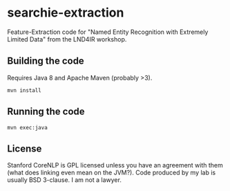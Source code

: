 # searchie-extraction
Feature-Extraction code for "Named Entity Recognition with Extremely Limited Data" from the LND4IR workshop.

## Building the code

Requires Java 8 and Apache Maven (probably >3).

    mvn install

## Running the code

    mvn exec:java

## License

Stanford CoreNLP is GPL licensed unless you have an agreement with them (what does linking even mean on the JVM?).
Code produced by my lab is usually BSD 3-clause. I am not a lawyer.
